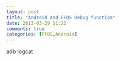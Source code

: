 ```yaml
---
layout: post
title: "Android And FFOS Debug function"
date: 2013-03-29 11:22
comments: true
categories: [FFOS,Android]
---
```


   adb logcat
